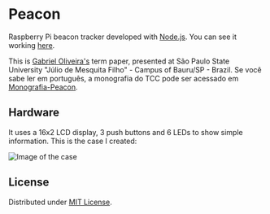 # Peacon

Raspberry Pi beacon tracker developed with [Node.js](https://github.com/nodejs/node). You can see it working [here](https://youtu.be/PRywytqybnw).

This is [Gabriel Oliveira's](https://github.com/gabrielboliveira) term paper, presented at São Paulo State University "Júlio de Mesquita Filho" - Campus of Bauru/SP - Brazil. Se você sabe ler em português, a monografia do TCC pode ser acessado em [Monografia-Peacon](https://github.com/gabrielboliveira/Monografia-Peacon).

## Hardware

It uses a 16x2 LCD display, 3 push buttons and 6 LEDs to show simple information. This is the case I created:

![Image of the case](https://cloud.githubusercontent.com/assets/11093090/12798853/dc48c434-cab2-11e5-943c-23bf6f6e929e.jpg)

## License

Distributed under [MIT License](LICENSE.md).
